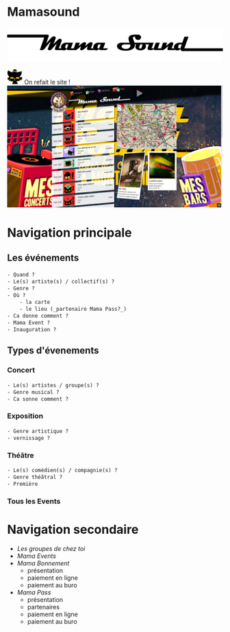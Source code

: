 Mamasound
==========
![](web/images/logo.png)

![](web/images/map_icon.png) On refait le site !
![](doc/screenshots/mama-last-screenshot.png)

# Navigation principale
## Les événements
    - Quand ?
    - Le(s) artiste(s) / collectif(s) ?
    - Genre ?
    - Où ?
        - la carte
        - le lieu (_partenaire Mama Pass?_)
    - Ca donne comment ?
    - Mama Event ?
    - Inauguration ?

## Types d'évenements
### Concert
    - Le(s) artistes / groupe(s) ?
    - Genre musical ?
    - Ca sonne comment ?

### Exposition
    - Genre artistique ?
    - vernissage ?
  
### Théâtre
    - Le(s) comédien(s) / compagnie(s) ?
    - Genre théâtral ?
    - Première
  
### **Tous** les Events

# Navigation secondaire
- _Les groupes de chez toi_
- _Mama Events_
- _Mama Bonnement_
    - présentation
    - paiement en ligne
    - paiement au buro
- _Mama Pass_
    - présentation
    - partenaires
    - paiement en ligne
    - paiement au buro


